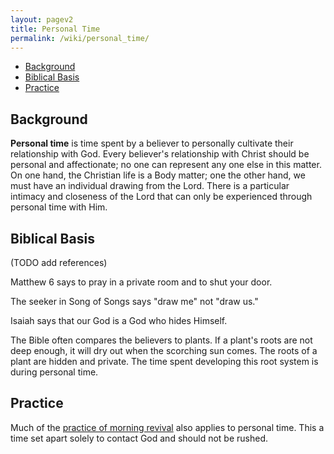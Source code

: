 ```yaml
---
layout: pagev2
title: Personal Time
permalink: /wiki/personal_time/
---
```

- [Background](#background)
- [Biblical Basis](#biblical-basis)
- [Practice](#practice)

## Background

**Personal time** is time spent by a believer to personally cultivate their relationship with God. Every believer's relationship with Christ should be personal and affectionate; no one can represent any one else in this matter. On one hand, the Christian life is a Body matter; one the other hand, we must have an individual drawing from the Lord. There is a particular intimacy and closeness of the Lord that can only be experienced through personal time with Him.

## Biblical Basis

(TODO add references)

Matthew 6 says to pray in a private room and to shut your door. 

The seeker in Song of Songs says "draw me" not "draw us." 

Isaiah says that our God is a God who hides Himself.

The Bible often compares the believers to plants. If a plant's roots are not deep enough, it will dry out when the scorching sun comes. The roots of a plant are hidden and private. The time spent developing this root system is during personal time.

## Practice

Much of the [practice of morning revival](../morning_revival#how-to-practice) also applies to personal time. This a time set apart solely to contact God and should not be rushed.
